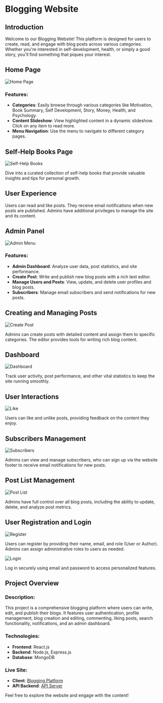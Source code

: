 # Blogging Website

## Introduction

Welcome to our Blogging Website! This platform is designed for users to create, read, and engage with blog posts across various categories. Whether you're interested in self-development, health, or simply a good story, you'll find something that piques your interest.

## Home Page

![Home Page](https://github.com/aryan7122/MERN_BLOG_Client/blob/master/src/assets/images/git_rm/home.png)

### Features:
- **Categories**: Easily browse through various categories like Motivation, Book Summary, Self Development, Story, Money, Health, and Psychology.
- **Content Slideshow**: View highlighted content in a dynamic slideshow. Click on any item to read more.
- **Menu Navigation**: Use the menu to navigate to different category pages.

## Self-Help Books Page

![Self-Help Books](https://github.com/aryan7122/MERN_BLOG_Client/blob/master/src/assets/images/git_rm/book.png)

Dive into a curated collection of self-help books that provide valuable insights and tips for personal growth.

## User Experience

Users can read and like posts. They receive email notifications when new posts are published. Admins have additional privileges to manage the site and its content.

## Admin Panel

![Admin Menu](https://github.com/aryan7122/MERN_BLOG_Client/blob/master/src/assets/images/git_rm/adminmenu.png)

### Features:
- **Admin Dashboard**: Analyze user data, post statistics, and site performance.
- **Create Post**: Write and publish new blog posts with a rich text editor.
- **Manage Users and Posts**: View, update, and delete user profiles and blog posts.
- **Subscribers**: Manage email subscribers and send notifications for new posts.

## Creating and Managing Posts

![Create Post](https://github.com/aryan7122/MERN_BLOG_Client/blob/master/src/assets/images/git_rm/post.png)

Admins can create posts with detailed content and assign them to specific categories. The editor provides tools for writing rich blog content.

## Dashboard

![Dashboard](https://github.com/aryan7122/MERN_BLOG_Client/blob/master/src/assets/images/git_rm/dash.png)

Track user activity, post performance, and other vital statistics to keep the site running smoothly.

## User Interactions

![Like](https://github.com/aryan7122/MERN_BLOG_Client/blob/master/src/assets/images/git_rm/like.png)

Users can like and unlike posts, providing feedback on the content they enjoy.

## Subscribers Management

![Subscribers](https://github.com/aryan7122/MERN_BLOG_Client/blob/master/src/assets/images/git_rm/sub.png)

Admins can view and manage subscribers, who can sign up via the website footer to receive email notifications for new posts.

## Post List Management

![Post List](https://github.com/aryan7122/MERN_BLOG_Client/blob/master/src/assets/images/git_rm/poslist.png)

Admins have full control over all blog posts, including the ability to update, delete, and analyze post metrics.

## User Registration and Login

![Register](https://github.com/aryan7122/MERN_BLOG_Client/blob/master/src/assets/images/git_rm/register.png)

Users can register by providing their name, email, and role (User or Author). Admins can assign administrative roles to users as needed.

![Login](https://github.com/aryan7122/MERN_BLOG_Client/blob/master/src/assets/images/git_rm/login.png)

Log in securely using email and password to access personalized features.

## Project Overview

### Description:
This project is a comprehensive blogging platform where users can write, edit, and publish their blogs. It features user authentication, profile management, blog creation and editing, commenting, liking posts, search functionality, notifications, and an admin dashboard.

### Technologies:
- **Frontend**: React.js
- **Backend**: Node.js, Express.js
- **Database**: MongoDB

### Live Site:
- **Client**: [Blogging Platform](https://aryanblog.vercel.app/)
- **API Backend**: [API Server](https://blog-server-4fsw.onrender.com/)

Feel free to explore the website and engage with the content!
